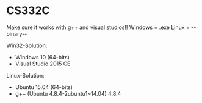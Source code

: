 CS332C
======

Make sure it works with g++ and visual studios!!
Windows = .exe
Linux = --binary--

Win32-Solution:
- Windows 10 (64-bits)
- Visual Studio 2015 CE

Linux-Solution:
- Ubuntu 15.04 (64-bits)
- g++ (Ubuntu 4.8.4-2ubuntu1~14.04) 4.8.4 
